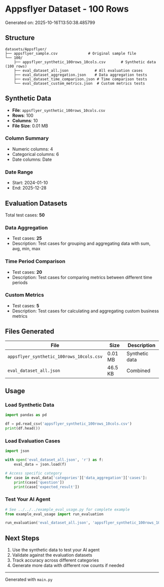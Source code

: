 # Appsflyer Dataset - 100 Rows

Generated on: 2025-10-16T13:50:38.485799

## Structure

```
datasets/Appsflyer/
├── appsflyer_sample.csv              # Original sample file
└── 100/
    ├── appsflyer_synthetic_100rows_10cols.csv       # Synthetic data (100 rows)
    ├── eval_dataset_all.json            # All evaluation cases
    ├── eval_dataset_aggregation.json    # Data aggregation tests
    ├── eval_dataset_time_comparison.json # Time comparison tests
    └── eval_dataset_custom_metrics.json  # Custom metrics tests
```

## Synthetic Data

- **File**: `appsflyer_synthetic_100rows_10cols.csv`
- **Rows**: 100
- **Columns**: 10
- **File Size**: 0.01 MB

### Column Summary
- Numeric columns: 4
- Categorical columns: 6
- Date columns: Date

### Date Range
- Start: 2024-01-10
- End: 2025-12-28

## Evaluation Datasets

Total test cases: **50**

### Data Aggregation
- Test cases: **25**
- Description: Test cases for grouping and aggregating data with sum, avg, min, max

### Time Period Comparison
- Test cases: **20**
- Description: Test cases for comparing metrics between different time periods

### Custom Metrics
- Test cases: **5**
- Description: Test cases for calculating and aggregating custom business metrics

## Files Generated

| File | Size | Description |
|------|------|-------------|
| `appsflyer_synthetic_100rows_10cols.csv` | 0.01 MB | Synthetic data |
| `eval_dataset_all.json` | 46.5 KB | Combined |\n| `eval_dataset_aggregation.json` | 21.1 KB | Aggregation |\n| `eval_dataset_time_comparison.json` | 17.4 KB | Time Comparison |\n| `eval_dataset_custom_metrics.json` | 2.9 KB | Custom Metrics |\n
## Usage

### Load Synthetic Data
```python
import pandas as pd

df = pd.read_csv('appsflyer_synthetic_100rows_10cols.csv')
print(df.head())
```

### Load Evaluation Cases
```python
import json

with open('eval_dataset_all.json', 'r') as f:
    eval_data = json.load(f)

# Access specific category
for case in eval_data['categories']['data_aggregation']['cases']:
    print(case['question'])
    print(case['expected_result'])
```

### Test Your AI Agent
```python
# See ../../../example_eval_usage.py for complete example
from example_eval_usage import run_evaluation

run_evaluation('eval_dataset_all.json', 'appsflyer_synthetic_100rows_10cols.csv')
```

## Next Steps

1. Use the synthetic data to test your AI agent
2. Validate against the evaluation datasets
3. Track accuracy across different categories
4. Generate more data with different row counts if needed

---
Generated with `main.py`
